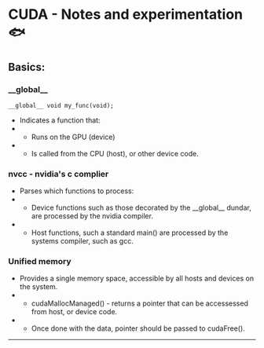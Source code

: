 # CUDA - Notes and experimentation 🐟

## Basics:
### \_\_global\_\_
```
__global__ void my_func(void);
```

- Indicates a function that:
- - Runs on the GPU (device)
- - Is called from the CPU (host), or other device code.

### nvcc - nvidia's c complier
- Parses which functions to process:
- - Device functions such as  those decorated by the \_\_global\_\_ dundar, are processed by the nvidia compiler.
- - Host functions, such a standard main() are processed by the systems compiler, such as gcc.

### Unified memory

- Provides a single memory space, accessible by all hosts and devices on the system.
- - cudaMallocManaged() - returns a pointer that can be accessessed from host, or device code.
- - Once done with the data, pointer should be passed to cudaFree().

---
